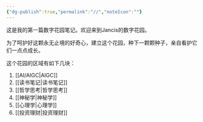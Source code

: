 ```yaml
---
{"dg-publish":true,"permalink":"//","noteIcon":""}
---
```


这是我的第一篇数字花园笔记。欢迎来到Jancis的数字花园。

为了呵护好这颗永无止境的好奇心，建立这个花园，种下一颗颗种子，亲自看护它们一点点成长。

这个花园的区域有如下几块：

1. [[AI/AIGC\|AIGC]]
2. [[读书笔记\|读书笔记]]
3. [[哲学思考\|哲学思考]]
4. [[神秘学\|神秘学]]
5. [[心理学\|心理学]]
6. [[投资理财\|投资理财]]
